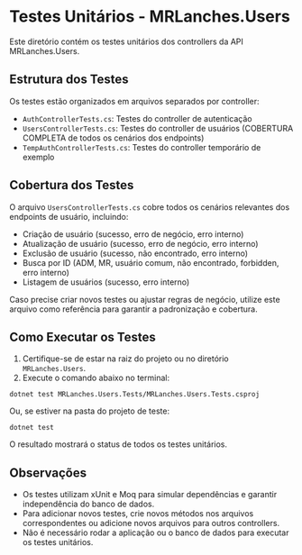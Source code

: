 # Testes Unitários - MRLanches.Users

Este diretório contém os testes unitários dos controllers da API MRLanches.Users.

## Estrutura dos Testes

Os testes estão organizados em arquivos separados por controller:
- `AuthControllerTests.cs`: Testes do controller de autenticação
- `UsersControllerTests.cs`: Testes do controller de usuários (COBERTURA COMPLETA de todos os cenários dos endpoints)
- `TempAuthControllerTests.cs`: Testes do controller temporário de exemplo

## Cobertura dos Testes

O arquivo `UsersControllerTests.cs` cobre todos os cenários relevantes dos endpoints de usuário, incluindo:
- Criação de usuário (sucesso, erro de negócio, erro interno)
- Atualização de usuário (sucesso, erro de negócio, erro interno)
- Exclusão de usuário (sucesso, não encontrado, erro interno)
- Busca por ID (ADM, MR, usuário comum, não encontrado, forbidden, erro interno)
- Listagem de usuários (sucesso, erro interno)

Caso precise criar novos testes ou ajustar regras de negócio, utilize este arquivo como referência para garantir a padronização e cobertura.

## Como Executar os Testes

1. Certifique-se de estar na raiz do projeto ou no diretório `MRLanches.Users`.
2. Execute o comando abaixo no terminal:

```
dotnet test MRLanches.Users.Tests/MRLanches.Users.Tests.csproj
```

Ou, se estiver na pasta do projeto de teste:

```
dotnet test
```

O resultado mostrará o status de todos os testes unitários.

## Observações
- Os testes utilizam xUnit e Moq para simular dependências e garantir independência do banco de dados.
- Para adicionar novos testes, crie novos métodos nos arquivos correspondentes ou adicione novos arquivos para outros controllers.
- Não é necessário rodar a aplicação ou o banco de dados para executar os testes unitários.

